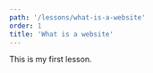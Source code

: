 ```yaml
---
path: '/lessons/what-is-a-website'
order: 1
title: 'What is a website'
---
```


This is my first lesson.
